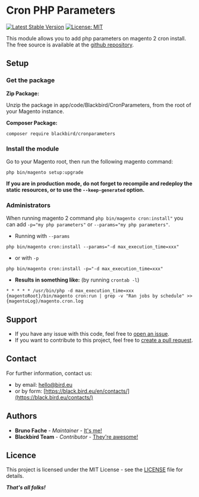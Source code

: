 # Cron PHP Parameters

[![Latest Stable Version](https://img.shields.io/packagist/v/blackbird/cronparameters.svg?style=flat-square)](https://packagist.org/packages/blackbird/cronparameters)
[![License: MIT](https://img.shields.io/github/license/blackbird-agency/magento-2-cron-php-parameters.svg?style=flat-square)](./LICENSE)

This module allows you to add php parameters on magento 2 cron install.
The free source is available at the [github repository](https://github.com/blackbird-agency/magento-2-cron-php-parameters).

## Setup

### Get the package

**Zip Package:**

Unzip the package in app/code/Blackbird/CronParameters, from the root of your Magento instance.

**Composer Package:**

```
composer require blackbird/cronparameters
```

### Install the module

Go to your Magento root, then run the following magento command:

```
php bin/magento setup:upgrade
```

**If you are in production mode, do not forget to recompile and redeploy the static resources, or to use the `--keep-generated` option.**

### Administrators

When running magento 2 command `php bin/magento cron:install"` you can add `-p="my php parameters"` or `--params="my php parameters"`.

- Running with `--params`
```
php bin/magento cron:install --params="-d max_execution_time=xxx"
```

- or with `-p`
```
php bin/magento cron:install -p="-d max_execution_time=xxx"
```
- **Results in something like:** (by running `crontab -l`)
```
* * * * * /usr/bin/php -d max_execution_time=xxx {magentoRoot}/bin/magento cron:run | grep -v "Ran jobs by schedule" >> {magentoLog}/magento.cron.log
```

## Support

- If you have any issue with this code, feel free to [open an issue](https://github.com/blackbird-agency/magento-2-cron-php-parameters/issues/new).
- If you want to contribute to this project, feel free to [create a pull request](https://github.com/blackbird-agency/magento-2-cron-php-parameters/compare).

## Contact

For further information, contact us:

- by email: hello@bird.eu
- or by form: [https://black.bird.eu/en/contacts/](https://black.bird.eu/contacts/)

## Authors

- **Bruno Fache** - *Maintainer* - [It's me!](https://github.com/BrunoBlackbird)
- **Blackbird Team** - *Contributor* - [They're awesome!](https://github.com/blackbird-agency)

## Licence

This project is licensed under the MIT License - see the [LICENSE](LICENSE) file for details.

***That's all folks!***
